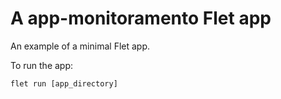 # A app-monitoramento Flet app

An example of a minimal Flet app.

To run the app:

```
flet run [app_directory]
```